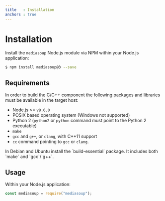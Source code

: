 ```yaml
---
title   : Installation
anchors : true
---
```



# Installation

Install the `mediasoup` Node.js module via NPM within your Node.js application:

```bash
$ npm install mediasoup@3 --save
```


## Requirements

In order to build the C/C++ component the following packages and libraries must be available in the target host:

* Node.js >= `v8.6.0`
* POSIX based operating system (Windows not supported)
* Python 2 (`python2` or `python` command must point to the Python 2 executable)
* `make`
* `gcc` and `g++`, or `clang`, with C++11 support
* `cc` command pointing to `gcc` or `clang`.

<div markdown="1" class="note">
In Debian and Ubuntu install the `build-essential` package. It includes both `make` and `gcc`/`g++`.
</div>


## Usage

Within your Node.js application:

```javascript
const mediasoup = require("mediasoup");
```
